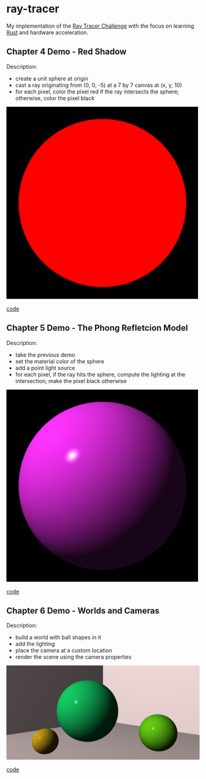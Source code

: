 
ray-tracer
==========

My implementation of the [Ray Tracer Challenge][rtc] with the focus on learning
[Rust][rust] and hardware acceleration.

Chapter 4 Demo - Red Shadow
---------------------------

Description:

 * create a unit sphere at origin
 * cast a ray originating from (0, 0, -5) at a 7 by 7 canvas at (x, y, 10)
 * for each pixel, color the pixel red if the ray intersects the sphere;
   otherwise, color the pixel black

![Demo 4 rendering](demo-imgs/demo4.webp)

[code](src/demo/demo4.rs)

Chapter 5 Demo - The Phong Refletcion Model
-------------------------------------------

Description:

 * take the previous demo
 * set the material color of the sphere
 * add a point light source
 * for each pixel, if the ray hits the sphere, compute the lighting at the
   intersection; make the pixel black otherwise

![Demo 5 rendering](demo-imgs/demo5.webp)

[code](src/demo/demo5.rs)

Chapter 6 Demo - Worlds and Cameras
-----------------------------------

Description:

 * build a world with ball shapes in it
 * add the lighting
 * place the camera at a custom location
 * render the scene using the camera properties

![Demo 6 rendering](demo-imgs/demo6.webp)

[code](src/demo/demo6.rs)


[rtc]: http://raytracerchallenge.com/
[rust]: https://www.rust-lang.org/

